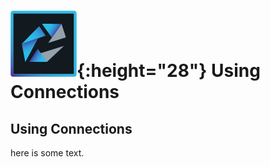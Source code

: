 # ![ConnectionsLogo](/assets/images/HCL_Connection_Master.png){:height="28"} Using Connections

## Using Connections

here is some text.
